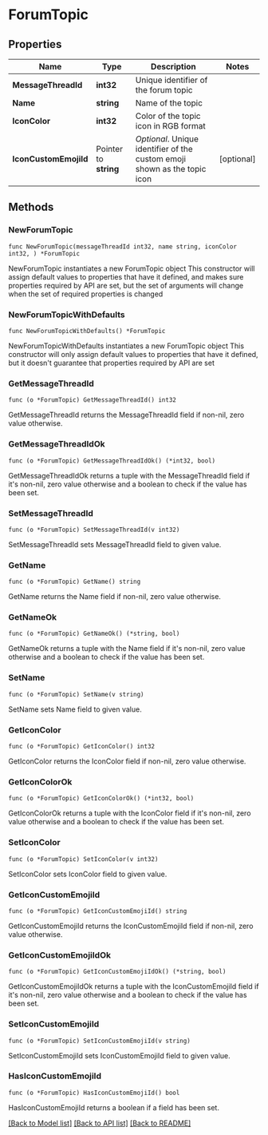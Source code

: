 # ForumTopic

## Properties

Name | Type | Description | Notes
------------ | ------------- | ------------- | -------------
**MessageThreadId** | **int32** | Unique identifier of the forum topic | 
**Name** | **string** | Name of the topic | 
**IconColor** | **int32** | Color of the topic icon in RGB format | 
**IconCustomEmojiId** | Pointer to **string** | *Optional*. Unique identifier of the custom emoji shown as the topic icon | [optional] 

## Methods

### NewForumTopic

`func NewForumTopic(messageThreadId int32, name string, iconColor int32, ) *ForumTopic`

NewForumTopic instantiates a new ForumTopic object
This constructor will assign default values to properties that have it defined,
and makes sure properties required by API are set, but the set of arguments
will change when the set of required properties is changed

### NewForumTopicWithDefaults

`func NewForumTopicWithDefaults() *ForumTopic`

NewForumTopicWithDefaults instantiates a new ForumTopic object
This constructor will only assign default values to properties that have it defined,
but it doesn't guarantee that properties required by API are set

### GetMessageThreadId

`func (o *ForumTopic) GetMessageThreadId() int32`

GetMessageThreadId returns the MessageThreadId field if non-nil, zero value otherwise.

### GetMessageThreadIdOk

`func (o *ForumTopic) GetMessageThreadIdOk() (*int32, bool)`

GetMessageThreadIdOk returns a tuple with the MessageThreadId field if it's non-nil, zero value otherwise
and a boolean to check if the value has been set.

### SetMessageThreadId

`func (o *ForumTopic) SetMessageThreadId(v int32)`

SetMessageThreadId sets MessageThreadId field to given value.


### GetName

`func (o *ForumTopic) GetName() string`

GetName returns the Name field if non-nil, zero value otherwise.

### GetNameOk

`func (o *ForumTopic) GetNameOk() (*string, bool)`

GetNameOk returns a tuple with the Name field if it's non-nil, zero value otherwise
and a boolean to check if the value has been set.

### SetName

`func (o *ForumTopic) SetName(v string)`

SetName sets Name field to given value.


### GetIconColor

`func (o *ForumTopic) GetIconColor() int32`

GetIconColor returns the IconColor field if non-nil, zero value otherwise.

### GetIconColorOk

`func (o *ForumTopic) GetIconColorOk() (*int32, bool)`

GetIconColorOk returns a tuple with the IconColor field if it's non-nil, zero value otherwise
and a boolean to check if the value has been set.

### SetIconColor

`func (o *ForumTopic) SetIconColor(v int32)`

SetIconColor sets IconColor field to given value.


### GetIconCustomEmojiId

`func (o *ForumTopic) GetIconCustomEmojiId() string`

GetIconCustomEmojiId returns the IconCustomEmojiId field if non-nil, zero value otherwise.

### GetIconCustomEmojiIdOk

`func (o *ForumTopic) GetIconCustomEmojiIdOk() (*string, bool)`

GetIconCustomEmojiIdOk returns a tuple with the IconCustomEmojiId field if it's non-nil, zero value otherwise
and a boolean to check if the value has been set.

### SetIconCustomEmojiId

`func (o *ForumTopic) SetIconCustomEmojiId(v string)`

SetIconCustomEmojiId sets IconCustomEmojiId field to given value.

### HasIconCustomEmojiId

`func (o *ForumTopic) HasIconCustomEmojiId() bool`

HasIconCustomEmojiId returns a boolean if a field has been set.


[[Back to Model list]](../README.md#documentation-for-models) [[Back to API list]](../README.md#documentation-for-api-endpoints) [[Back to README]](../README.md)


